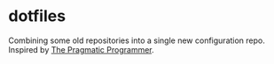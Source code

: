 # dotfiles

Combining some old repositories into a single new configuration repo. Inspired by [The Pragmatic Programmer](https://pragprog.com/titles/tpp20/the-pragmatic-programmer-20th-anniversary-edition/).

